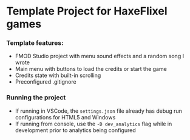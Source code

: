 # Template Project for HaxeFlixel games

### Template features:
- FMOD Studio project with menu sound effects and a random song I wrote
- Main menu with buttons to load the credits or start the game
- Credits state with built-in scrolling
- Preconfigured .gitignore

### Running the project
- If running in VSCode, the `settings.json` file already has debug run configurations for HTML5 and Windows
- If running from console, use the `-D dev_analytics` flag while in development prior to analytics being configured
